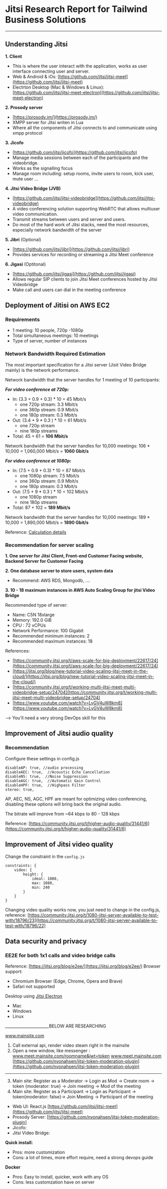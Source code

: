 # Jitsi Research Report for Tailwind Business Solutions
________________
## Understanding Jitsi
**1. Client**
- This is where the user interact with the application, works as user interface connecting user and server.
- Web & Android & iOs: [https://github.com/jitsi/jitsi-meet](https://github.com/jitsi/jitsi-meet)
- Electrton Desktop (Mac & Windows & Linux): [https://github.com/jitsi/jitsi-meet-electron](https://github.com/jitsi/jitsi-meet-electron)

**2. Prosody server**
- [https://prosody.im/](https://prosody.im/)
- XMPP server for Jitsi writen in Lua
- Where all the components of Jitsi connects to and communicate using xmpp protocol

**3. Jicofo**
- [https://github.com/jitsi/jicofo](https://github.com/jitsi/jicofo)
- Manage media sessions between each of the participants and the videobridge.
- Works as the signalling focus
- Manage room including: setup rooms, invite users to room, kick user, mute user ...

**4. Jitsi Video Bridge (JVB)**
- [https://github.com/jitsi/jitsi-videobridge](https://github.com/jitsi/jitsi-videobridge)
- A video conferencing solution supporting WebRTC that allows multiuser video communication.
- Transmit streams between users and server and users.
- Do most of the hard work of Jitsi stacks, need the most resources, especially network bandwidth of the server

**5. Jibri** (Optional)
- [https://github.com/jitsi/jibri](https://github.com/jitsi/jibri)
- Provides services for recording or streaming a Jitsi Meet conference

**6. Jigasi** (Optitonal)
- [https://github.com/jitsi/jigasi](https://github.com/jitsi/jigasi)
- Allows regular SIP clients to join Jitsi Meet conferences hosted by Jitsi Videobridge
- Make call and users can dial in the meeting conference
## Deployment of Jitisi on AWS EC2

### Requirements

- 1 meeting: 10 people, 720p -1080p
- Total simultaneous meetings: 10 meetings
- Type of server, number of instances
### Network Bandwidth Required Estimation
The most important specification for a Jitsi server (Jisit Video Bridge mainly) is the network performance.

Network bandwidth that the server handles for 1 meeting of 10 participants:

***For video conference at 720p:***
- In: (3.3 + 0.9 + 0.3) * 10 = 45 Mbit/s
	- one 720p stream: 3.3 Mbit/s
	- one 360p stream: 0.9 Mbit/s
	- one 180p stream: 0.3 Mbit/s
- Out: (3.4 + 9 * 0.3 ) * 10 = 61 Mbit/s
	- one 720p stream
	- nine 180p streams
- Total: 45 + 61 = **106 Mbit/s**

Network bandwidth that the server handles for 10,000 meetings: 106 * 10,000 = 1,060,000 Mbit/s = **1060 Gbit/s**

***For video conference at 1080p:***
- In: (7.5 + 0.9 + 0.3) * 10 = 87 Mbit/s
	- one 1080p stream: 7.5 Mbit/s
	- one 360p stream: 0.9 Mbit/s
	- one 180p stream: 0.3 Mbit/s
- Out: (7.5 + 9 * 0.3 ) * 10 = 102 Mbit/s
	- one 1080p stream
	- nine 180p streams
- Total: 87 + 102 = **189 Mbit/s**

Network bandwidth that the server handles for 10,000 meetings: 189 * 10,000 = 1,890,000 Mbit/s = **1890 Gbit/s**

Reference: [Calculation details](https://docs.google.com/document/d/1iNw-0a8fPM8KvjcCmp_VlumwKrXoLezFCqp_kHcocTM/edit?usp=sharing)

### Recommendation for server scaling
**1. One server for Jitsi Client, Front-end Customer Facing website, Backend Server for Customer Facing**

**2. One database server to store users, system data**
- Recommend: AWS RDS, Mongodb, ....

**3. 10 - 18 maximum instances in AWS Auto Scaling Group for jitsi Video Bridge**

Recommended type of server:
- Name: C5N 18xlarge
- Memory: 192.0 GiB
- CPU : 72 vCPUs
- Network Performance: 100 Gigabit
- Recommended minimum instances: 2
- Recommended maximum instances: 18

References:
- [https://community.jitsi.org/t/aws-scale-for-big-deployment/22617/24](https://community.jitsi.org/t/aws-scale-for-big-deployment/22617/24)
- [https://jitsi.org/blog/new-tutorial-video-scaling-jitsi-meet-in-the-cloud/](https://jitsi.org/blog/new-tutorial-video-scaling-jitsi-meet-in-the-cloud/)
- [https://community.jitsi.org/t/working-multi-jitsi-meet-multi-videobridge-setup/24704](https://community.jitsi.org/t/working-multi-jitsi-meet-multi-videobridge-setup/24704)
- [https://www.youtube.com/watch?v=LyGV4uW8km8](https://www.youtube.com/watch?v=LyGV4uW8km8)

--> You'll need a very strong DevOps skill for this
## Improvement of Jitsi audio quality
### Recommendation
Configure these settings in config.js
```
disableAP: true, //audio processing
disableAEC: true,  //Acoustic Echo Cancellation
disableNS: true,  //Noise Suppression
disableAGC: true,  //Automatic Gain Control
disableHPF: true,  //Highpass Filter
stereo: true,
```
AP, AEC, NS, AGC, HPF are meant for optimizing video conferencing, disabling these options will bring back the original audio.

The bitrate will improve from ~64 kbps to 80 - 128 kbps

Reference: [https://community.jitsi.org/t/higher-audio-quality/31441/6](https://community.jitsi.org/t/higher-audio-quality/31441/6)


## Improvement of Jitsi video quality
Change the constraint in the `config.js`
```
constraints: {
    video: {
        height: {
            ideal: 1080,
            max: 1080,
            min: 240
        }
    }
}
```
Changing video quality works now, you just need to change in the config.js, reference: [https://community.jitsi.org/t/1080-jitsi-server-available-to-test-with/18796/23](https://community.jitsi.org/t/1080-jitsi-server-available-to-test-with/18796/22)

## Data security and privacy
### EE2E for both 1x1 calls and video bridge calls
Reference: [https://jitsi.org/blog/e2ee/](https://jitsi.org/blog/e2ee/)
Browser support:
- Chromium Browser (Edge, Chrome, Opera and Brave)
- Safari not supported

Desktop using [Jitsi Electron](https://github.com/jitsi/jitsi-meet-electron)
- Mac
- Windows
- Linux

______________________BELOW ARE RESEARCHING

www.mainsite.com
1. Call external api, render video steam right in the mainsite
2. Open a new window, like messenger : www.meet.mainsite.com/roomname&jwt=token
www.meet.mainsite.com
[https://github.com/nvonahsen/jitsi-token-moderation-plugin](https://github.com/nvonahsen/jitsi-token-moderation-plugin)

___
3. Main site: Register as a Moderator -> Login as Mod -> Create room -> token {moderator: true} -> Join meeting -> Mod of the meeting
4. Main site: Register as a Participant -> Login as Participant -> token{moderator: false}-> Join Meeting -> Participant of the meeting

- Web UI: React.js [https://github.com/jitsi/jitsi-meet](https://github.com/jitsi/jitsi-meet)
- Prosody Server:  [https://github.com/nvonahsen/jitsi-token-moderation-plugin]
- Jicofo: 
- Jitsi Video Bridge: 

**Quick install:** 
- Pros: more customization
- Cons: a lot of times, more effort require, need a strong devops guide

**Docker** 
- Pros: Easy to install, quicker, work with any OS
- Cons: less customzation have on server
